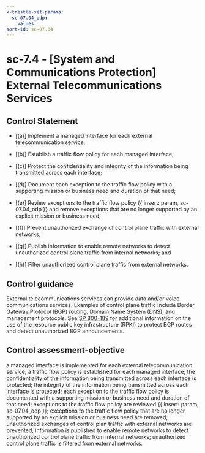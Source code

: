 ```yaml
---
x-trestle-set-params:
  sc-07.04_odp:
    values:
sort-id: sc-07.04
---
```


# sc-7.4 - \[System and Communications Protection\] External Telecommunications Services

## Control Statement

- \[(a)\] Implement a managed interface for each external telecommunication service;

- \[(b)\] Establish a traffic flow policy for each managed interface;

- \[(c)\] Protect the confidentiality and integrity of the information being transmitted across each interface;

- \[(d)\] Document each exception to the traffic flow policy with a supporting mission or business need and duration of that need;

- \[(e)\] Review exceptions to the traffic flow policy {{ insert: param, sc-07.04_odp }} and remove exceptions that are no longer supported by an explicit mission or business need;

- \[(f)\] Prevent unauthorized exchange of control plane traffic with external networks;

- \[(g)\] Publish information to enable remote networks to detect unauthorized control plane traffic from internal networks; and

- \[(h)\] Filter unauthorized control plane traffic from external networks.

## Control guidance

External telecommunications services can provide data and/or voice communications services. Examples of control plane traffic include Border Gateway Protocol (BGP) routing, Domain Name System (DNS), and management protocols. See [SP 800-189](#f5edfe51-d1f2-422e-9b27-5d0e90b49c72) for additional information on the use of the resource public key infrastructure (RPKI) to protect BGP routes and detect unauthorized BGP announcements.

## Control assessment-objective

a managed interface is implemented for each external telecommunication service;
a traffic flow policy is established for each managed interface;
the confidentiality of the information being transmitted across each interface is protected;
the integrity of the information being transmitted across each interface is protected;
each exception to the traffic flow policy is documented with a supporting mission or business need and duration of that need;
exceptions to the traffic flow policy are reviewed {{ insert: param, sc-07.04_odp }};
exceptions to the traffic flow policy that are no longer supported by an explicit mission or business need are removed;
unauthorized exchanges of control plan traffic with external networks are prevented;
information is published to enable remote networks to detect unauthorized control plane traffic from internal networks;
unauthorized control plane traffic is filtered from external networks.
